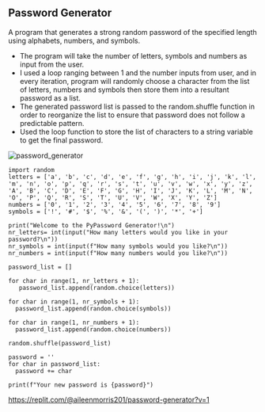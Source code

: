 ## Password Generator
A program that generates a strong random password of the specified length using alphabets, numbers, and symbols. 

- The program will take the number of letters, symbols and numbers as input from the user. 
- I used a loop ranging between 1 and the number inputs from user, and in every iteration, program will randomly choose a character
  from the list of letters, numbers and symbols then store them into a resultant password as a list. 
- The generated password list is passed to the random.shuffle function in order to reorganize the list 
  to ensure that password does not follow a predictable pattern.
- Used the loop function to store the list of characters to a string variable to get the final password.

![password_generator](https://user-images.githubusercontent.com/19298335/222618832-158a217f-9909-427c-8398-f98a0810fdd0.gif)

```
import random
letters = ['a', 'b', 'c', 'd', 'e', 'f', 'g', 'h', 'i', 'j', 'k', 'l', 'm', 'n', 'o', 'p', 'q', 'r', 's', 't', 'u', 'v', 'w', 'x', 'y', 'z', 'A', 'B', 'C', 'D', 'E', 'F', 'G', 'H', 'I', 'J', 'K', 'L', 'M', 'N', 'O', 'P', 'Q', 'R', 'S', 'T', 'U', 'V', 'W', 'X', 'Y', 'Z']
numbers = ['0', '1', '2', '3', '4', '5', '6', '7', '8', '9']
symbols = ['!', '#', '$', '%', '&', '(', ')', '*', '+']

print("Welcome to the PyPassword Generator!\n")
nr_letters= int(input("How many letters would you like in your password?\n")) 
nr_symbols = int(input(f"How many symbols would you like?\n"))
nr_numbers = int(input(f"How many numbers would you like?\n"))

password_list = []

for char in range(1, nr_letters + 1):
   password_list.append(random.choice(letters))

for char in range(1, nr_symbols + 1):
  password_list.append(random.choice(symbols))

for char in range(1, nr_numbers + 1):
  password_list.append(random.choice(numbers))
  
random.shuffle(password_list)

password = ''
for char in password_list:
  password += char

print(f"Your new password is {password}")
```

https://replit.com/@aileenmorris201/password-generator?v=1

